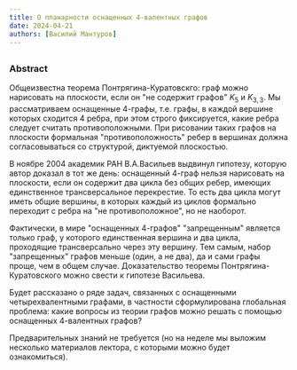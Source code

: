 ```yaml
---
title: О планарности оснащенных 4-валентных графов
date: 2024-04-21
authors: [Василий Мантуров]
---
```


## 

### Abstract

Общеизвестна теорема Понтрягина-Куратовскго: граф можно нарисовать на плоскости, если он "не содержит графов" $K_{5}$ и $K_{3,3}$. Мы рассматриваем оснащенные 4-графы, т.е. графы, в каждой вершине которых сходится 4 ребра, при этом строго фиксируется, какие ребра следует считать противоположными. При рисовании таких графов на плоскости формальная "противоположность" ребер в вершинах должна согласовываться со структурой, диктуемой плоскостью.
  
В ноябре 2004 академик РАН В.А.Васильев выдвинул гипотезу, которую автор доказал в тот же день: оснащенный 4-граф нельзя нарисовать на плоскости, если он содержит два цикла без общих ребер, имеющих единственное трансверсальное перекрестие. То есть два цикла могут иметь общие вершины, в которых каждый из циклов формально переходит с ребра на "не противоположное", но не наоборот. 

  
Фактически, в мире "оснащенных 4-графов" "запрещенным" является только граф, у которого единственная вершина и два цикла, проходящие трансверсально через эту вершину. Тем самым, набор "запрещенных" графов меньше (один, а не два), да и сами графы проще, чем в общем случае. Доказательство теоремы Понтрягина-Куратовского можно свести к гипотезе Васильева. 

  
Будет рассказано о ряде задач, связанных с оснащенными четырехвалентными графами, в частности сформулирована глобальная проблема: какие вопросы из теории графов можно решать с помощью оснащенных 4-валентных графов?

  
Предварительных знаний не требуется (но на неделе мы выложим несколько материалов лектора, с которыми можно будет ознакомиться).

  


